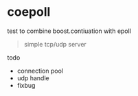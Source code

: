 # coepoll
test to combine boost.contiuation with epoll

> simple tcp/udp server

todo

- connection pool
- udp handle 
- fixbug
